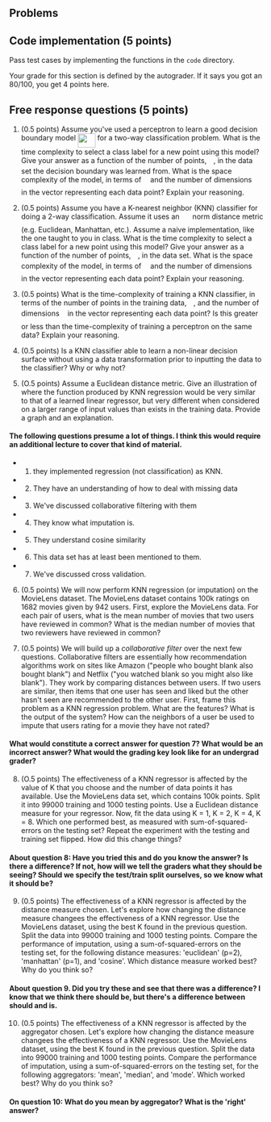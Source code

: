 ## Problems

## Code implementation (5 points)
Pass test cases by implementing the functions in the `code` directory.

Your grade for this section is defined by the autograder. If it says you got an 80/100,
you get 4 points here.

## Free response questions (5 points)

1. (0.5 points) Assume you've used a perceptron to learn a good decision boundary model <img src="/tex/9fa880c0493a6190c9cd7031ba53083a.svg?invert_in_darkmode&sanitize=true" align=middle width=35.03868554999999pt height=27.72066330000001pt/> for a two-way classification problem. What is the time complexity to select a class label for a new point using this model? Give your answer as a function of the number of points, <img src="/tex/55a049b8f161ae7cfeb0197d75aff967.svg?invert_in_darkmode&sanitize=true" align=middle width=9.86687624999999pt height=14.15524440000002pt/>, in the data set the decision boundary was learned from. What is the space complexity of the model, in terms of <img src="/tex/55a049b8f161ae7cfeb0197d75aff967.svg?invert_in_darkmode&sanitize=true" align=middle width=9.86687624999999pt height=14.15524440000002pt/> and the number of dimensions <img src="/tex/2103f85b8b1477f430fc407cad462224.svg?invert_in_darkmode&sanitize=true" align=middle width=8.55596444999999pt height=22.831056599999986pt/> in the vector representing each data point? Explain your reasoning.

2. (0.5 points) Assume you have a K-nearest neighbor (KNN) classifier for doing a 2-way classification. Assume it uses an <img src="/tex/09af92d48ab87fa468ebde78082d1091.svg?invert_in_darkmode&sanitize=true" align=middle width=17.96371994999999pt height=22.465723500000017pt/> norm distance metric (e.g. Euclidean, Manhattan, etc.). Assume a naive implementation, like the one taught to you in class. What is the time complexity to select a class label for a new point using this model? Give your answer as a function of the number of points, <img src="/tex/55a049b8f161ae7cfeb0197d75aff967.svg?invert_in_darkmode&sanitize=true" align=middle width=9.86687624999999pt height=14.15524440000002pt/>, in the data set. What is the space complexity of the model, in terms of <img src="/tex/55a049b8f161ae7cfeb0197d75aff967.svg?invert_in_darkmode&sanitize=true" align=middle width=9.86687624999999pt height=14.15524440000002pt/> and the number of dimensions <img src="/tex/2103f85b8b1477f430fc407cad462224.svg?invert_in_darkmode&sanitize=true" align=middle width=8.55596444999999pt height=22.831056599999986pt/> in the vector representing each data point? Explain your reasoning. 

3. (0.5 points) What is the time-complexity of training a KNN classifier, in terms of the number of points in the training data, <img src="/tex/55a049b8f161ae7cfeb0197d75aff967.svg?invert_in_darkmode&sanitize=true" align=middle width=9.86687624999999pt height=14.15524440000002pt/>, and the number of dimensions <img src="/tex/2103f85b8b1477f430fc407cad462224.svg?invert_in_darkmode&sanitize=true" align=middle width=8.55596444999999pt height=22.831056599999986pt/> in the vector representing each data point? Is this greater or less than the time-complexity of training a perceptron on the same data? Explain your reasoning.

4. (0.5 points) Is a KNN classifier able to learn a non-linear decision surface without using a data transformation prior to inputting the data to the classifier? Why or why not? 

5. (O.5 points) Assume a Euclidean distance metric. Give an illustration of where the function produced by KNN regression would be very similar to that of a learned linear regressor, but very different when considered on a larger range of input values than exists in the training data. Provide a graph and an explanation. 

#### The following questions presume a lot of things. I think this would require an additional lecture to cover that kind of material.
 
 - 1) they implemented regression (not classification) as KNN. 
 - 2) They have an understanding of how to deal with missing data
 - 3) We've discussed collaborative filtering with them
 - 4) They know what imputation is.
 - 5) They understand cosine similarity
 - 6) This data set has at least been mentioned to them. 
 - 7) We've discussed cross validation.

6. (0.5 points) We will now perform KNN regression (or imputation) on the MovieLens dataset. The MovieLens dataset contains 100k ratings on 1682 movies given by 942 users. First, explore the MovieLens data. For each pair of users, what is the mean number of movies that two users have reviewed in common? What is the median number of movies that two reviewers have reviewed in common?

7. (0.5 points) We will build up a *collaborative filter* over the next few questions. Collaborative filters are essentially how recommendation algorithms work on sites like Amazon ("people who bought blank also bought blank") and Netflix ("you watched blank so you might also like blank"). They work by comparing distances between users. If two users are similar, then items that one user has seen and liked but the other hasn't seen are recommended to the other user. First, frame this problem as a KNN regression problem. What are the features? What is the output of the system? How can the neighbors of a user be used to impute that users rating for a movie they have not rated?

#### What would constitute a correct answer for question 7? What would be an incorrect answer? What would the grading key look like for an undergrad grader?

8.  (O.5 points) The effectiveness of a KNN regressor is affected by the value of K that you choose and the number of data points it has available. Use the MovieLens data set, which contains 100k points. Split it into 99000 training and 1000 testing points. Use a Euclidean distance measure for your regressor.  Now, fit the data using K = 1, K = 2, K = 4, K = 8. Which one performed best, as measured with sum-of-squared-errors on the testing set? Repeat the experiment with the testing and training set flipped. How did this change things?

#### About question 8: Have you tried this and do you know the answer? Is there a difference? If not, how will we tell the graders what they should be seeing? Should we specify the test/train split ourselves, so we know what it should be? 


9.  (0.5 points) The effectiveness of a KNN  regressor is affected by the distance measure chosen. Let's explore how changing the distance measure changees the effectiveness of a KNN regressor. Use the MovieLens dataset, using the best K found in the previous question. Split the data into 99000 training and 1000 testing points. Compare the performance of imputation, using a sum-of-squared-errors on the testing set, for the following distance measures: 'euclidean' (p=2), 'manhattan' (p=1), and 'cosine'. Which distance measure worked best? Why do you think so?

#### About question 9. Did you try these and see that there was a difference? I know that we think there should be, but there's a difference between should and is.

10. (0.5 points) The effectiveness of a KNN  regressor is affected by the aggregator chosen. Let's explore how changing the distance measure changees the effectiveness of a KNN regressor. Use the MovieLens dataset, using the best K found in the previous question. Split the data into 99000 training and 1000 testing points. Compare the performance of imputation, using a sum-of-squared-errors on the testing set, for the following aggregators: 'mean', 'median', and 'mode'. Which worked best? Why do you think so?

#### On question 10: What do you mean by aggregator? What is the 'right' answer? 
